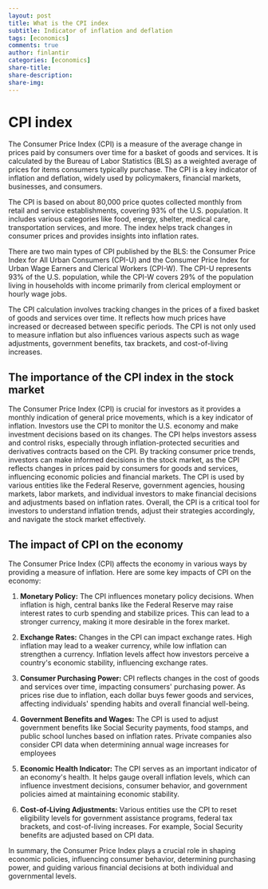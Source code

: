 ```yaml
---
layout: post
title: What is the CPI index
subtitle: Indicator of inflation and deflation
tags: [economics]
comments: true
author: finlantir
categories: [economics]
share-title:
share-description:
share-img:
---
```



# CPI index
The Consumer Price Index (CPI) is a measure of the average change in prices paid by consumers over time for a basket of goods and services. It is calculated by the Bureau of Labor Statistics (BLS) as a weighted average of prices for items consumers typically purchase. The CPI is a key indicator of inflation and deflation, widely used by policymakers, financial markets, businesses, and consumers.

The CPI is based on about 80,000 price quotes collected monthly from retail and service establishments, covering 93% of the U.S. population. It includes various categories like food, energy, shelter, medical care, transportation services, and more. The index helps track changes in consumer prices and provides insights into inflation rates.

There are two main types of CPI published by the BLS: the Consumer Price Index for All Urban Consumers (CPI-U) and the Consumer Price Index for Urban Wage Earners and Clerical Workers (CPI-W). The CPI-U represents 93% of the U.S. population, while the CPI-W covers 29% of the population living in households with income primarily from clerical employment or hourly wage jobs.

The CPI calculation involves tracking changes in the prices of a fixed basket of goods and services over time. It reflects how much prices have increased or decreased between specific periods. The CPI is not only used to measure inflation but also influences various aspects such as wage adjustments, government benefits, tax brackets, and cost-of-living increases.


## The importance of the CPI index in the stock market
The Consumer Price Index (CPI) is crucial for investors as it provides a monthly indication of general price movements, which is a key indicator of inflation. Investors use the CPI to monitor the U.S. economy and make investment decisions based on its changes. The CPI helps investors assess and control risks, especially through inflation-protected securities and derivatives contracts based on the CPI. By tracking consumer price trends, investors can make informed decisions in the stock market, as the CPI reflects changes in prices paid by consumers for goods and services, influencing economic policies and financial markets. The CPI is used by various entities like the Federal Reserve, government agencies, housing markets, labor markets, and individual investors to make financial decisions and adjustments based on inflation rates. Overall, the CPI is a critical tool for investors to understand inflation trends, adjust their strategies accordingly, and navigate the stock market effectively.


## The impact of CPI on the economy
The Consumer Price Index (CPI) affects the economy in various ways by providing a measure of inflation. Here are some key impacts of CPI on the economy:

1. **Monetary Policy:** The CPI influences monetary policy decisions. When inflation is high, central banks like the Federal Reserve may raise interest rates to curb spending and stabilize prices. This can lead to a stronger currency, making it more desirable in the forex market.

2. **Exchange Rates:** Changes in the CPI can impact exchange rates. High inflation may lead to a weaker currency, while low inflation can strengthen a currency. Inflation levels affect how investors perceive a country's economic stability, influencing exchange rates.

3. **Consumer Purchasing Power:** CPI reflects changes in the cost of goods and services over time, impacting consumers' purchasing power. As prices rise due to inflation, each dollar buys fewer goods and services, affecting individuals' spending habits and overall financial well-being.

4. **Government Benefits and Wages:** The CPI is used to adjust government benefits like Social Security payments, food stamps, and public school lunches based on inflation rates. Private companies also consider CPI data when determining annual wage increases for employees

5. **Economic Health Indicator:** The CPI serves as an important indicator of an economy's health. It helps gauge overall inflation levels, which can influence investment decisions, consumer behavior, and government policies aimed at maintaining economic stability.

6. **Cost-of-Living Adjustments:** Various entities use the CPI to reset eligibility levels for government assistance programs, federal tax brackets, and cost-of-living increases. For example, Social Security benefits are adjusted based on CPI data.

In summary, the Consumer Price Index plays a crucial role in shaping economic policies, influencing consumer behavior, determining purchasing power, and guiding various financial decisions at both individual and governmental levels.